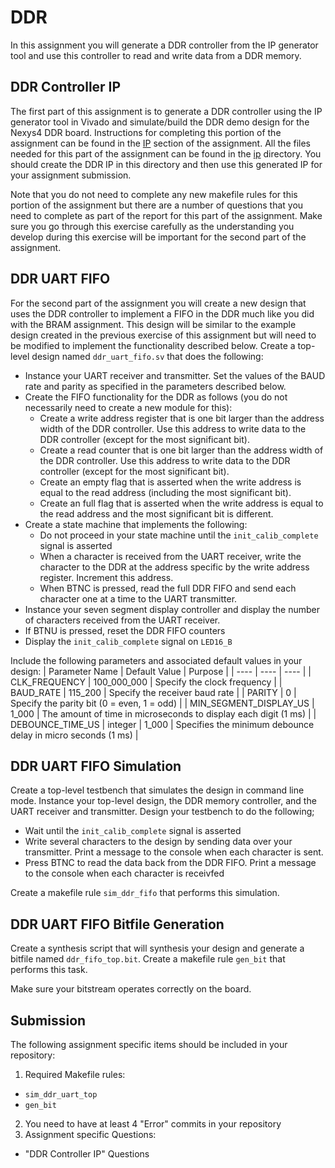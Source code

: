 
# DDR

In this assignment you will generate a DDR controller from the IP generator tool and use this controller to read and write data from a DDR memory.

## DDR Controller IP

The first part of this assignment is to generate a DDR controller using the IP generator tool in Vivado and simulate/build the DDR demo design for the Nexys4 DDR board.
Instructions for completing this portion of the assignment can be found in the [IP](ip/ip.md) section of the assignment.
All the files needed for this part of the assignment can be found in the [ip](ip) directory.
You should create the DDR IP in this directory and then use this generated IP for your assignment submission.

Note that you do not need to complete any new makefile rules for this portion of the assignment but there are a number of questions that you need to complete as part of the report for this part of the assignment.
Make sure you go through this exercise carefully as the understanding you develop during this exercise will be important for the second part of the assignment.

## DDR UART FIFO

For the second part of the assignment you will create a new design that uses the DDR controller to implement a FIFO in the DDR much like you did with the BRAM assignment.
This design will be similar to the example design created in the previous exercise of this assignment but will need to be modified to implement the functionality described below.
Create a top-level design named `ddr_uart_fifo.sv` that does the following:
* Instance your UART receiver and transmitter. Set the values of the BAUD rate and parity as specified in the parameters described below.
* Create the FIFO functionality for the DDR as follows (you do not necessarily need to create a new module for this):
  * Create a write address register that is one bit larger than the address width of the DDR controller. Use this address to write data to the DDR controller (except for the most significant bit).
  * Create a read counter that is one bit larger than the address width of the DDR controller. Use this address to write data to the DDR controller (except for the most significant bit).
  * Create an empty flag that is asserted when the write address is equal to the read address (including the most significant bit).
  * Create an full flag that is asserted when the write address is equal to the read address and the most significant bit is different.
* Create a state machine that implements the following:
  * Do not proceed in your state machine until the `init_calib_complete` signal is asserted
  * When a character is received from the UART receiver, write the character to the DDR at the address specific by the write address register. Increment this address.
  * When BTNC is pressed, read the full DDR FIFO and send each character one at a time to the UART transmitter.
* Instance your seven segment display controller and display the number of characters received from the UART receiver.
* If BTNU is pressed, reset the DDR FIFO counters
* Display the `init_calib_complete` signal on `LED16_B`

Include the following parameters and associated default values in your design:
| Parameter Name | Default Value | Purpose |
| ---- | ---- | ---- |
| CLK_FREQUENCY  | 100_000_000 | Specify the clock frequency |
| BAUD_RATE | 115_200 | Specify the receiver baud rate |
| PARITY | 0 | Specify the parity bit (0 = even, 1 = odd) |
| MIN_SEGMENT_DISPLAY_US | 1_000 | The amount of time in microseconds to display each digit (1 ms) |
| DEBOUNCE_TIME_US | integer | 1_000 | Specifies the minimum debounce delay in micro seconds (1 ms) |

## DDR UART FIFO Simulation

Create a top-level testbench that simulates the design in command line mode.
Instance your top-level design, the DDR memory controller, and the UART receiver and transmitter.
Design your testbench to do the following;
* Wait until the `init_calib_complete` signal is asserted
* Write several characters to the design by sending data over your transmitter. Print a message to the console when each character is sent.
* Press BTNC to read the data back from the DDR FIFO. Print a message to the console when each character is receivfed

Create a makefile rule `sim_ddr_fifo` that performs this simulation.

## DDR UART FIFO Bitfile Generation

Create a synthesis script that will synthesis your design and generate a bitfile named `ddr_fifo_top.bit`.
Create a makefile rule `gen_bit` that performs this task.

Make sure your bitstream operates correctly on the board.

## Submission

The following assignment specific items should be included in your repository:

1. Required Makefile rules:
  * `sim_ddr_uart_top`
  * `gen_bit`
2. You need to have at least 4 "Error" commits in your repository
3. Assignment specific Questions:
  * "DDR Controller IP" Questions

